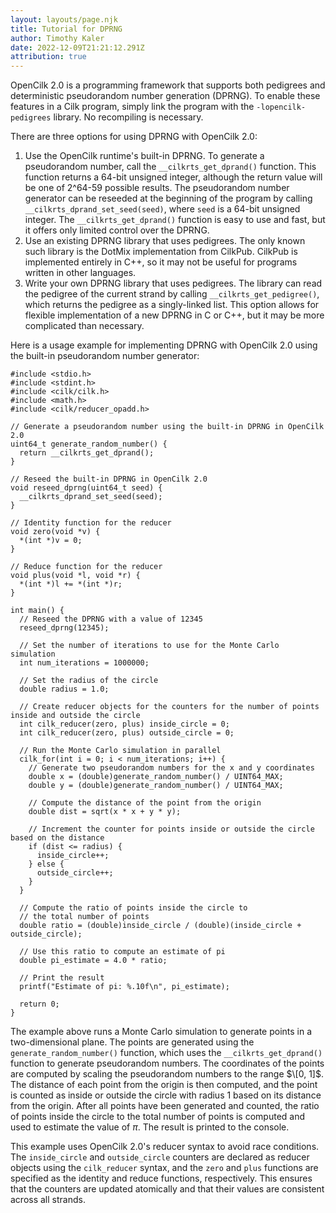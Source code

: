 ```yaml
---
layout: layouts/page.njk
title: Tutorial for DPRNG
author: Timothy Kaler
date: 2022-12-09T21:21:12.291Z
attribution: true
---
```

OpenCilk 2.0 is a programming framework that supports both pedigrees and deterministic pseudorandom number generation (DPRNG). To enable these features in a Cilk program, simply link the program with the `-lopencilk-pedigrees` library. No recompiling is necessary.

There are three options for using DPRNG with OpenCilk 2.0:

1. Use the OpenCilk runtime's built-in DPRNG. To generate a pseudorandom number, call the `__cilkrts_get_dprand()` function. This function returns a 64-bit unsigned integer, although the return value will be one of 2^64-59 possible results. The pseudorandom number generator can be reseeded at the beginning of the program by calling `__cilkrts_dprand_set_seed(seed)`, where `seed` is a 64-bit unsigned integer. The `__cilkrts_get_dprand()` function is easy to use and fast, but it offers only limited control over the DPRNG.
2. Use an existing DPRNG library that uses pedigrees. The only known such library is the DotMix implementation from CilkPub. CilkPub is implemented entirely in C++, so it may not be useful for programs written in other languages.
3. Write your own DPRNG library that uses pedigrees. The library can read the pedigree of the current strand by calling `__cilkrts_get_pedigree()`, which returns the pedigree as a singly-linked list. This option allows for flexible implementation of a new DPRNG in C or C++, but it may be more complicated than necessary.

Here is a usage example for implementing DPRNG with OpenCilk 2.0 using the built-in pseudorandom number generator:

```cilkcpp#
#include <stdio.h>
#include <stdint.h>
#include <cilk/cilk.h>
#include <math.h>
#include <cilk/reducer_opadd.h>

// Generate a pseudorandom number using the built-in DPRNG in OpenCilk 2.0
uint64_t generate_random_number() {
  return __cilkrts_get_dprand();
}

// Reseed the built-in DPRNG in OpenCilk 2.0
void reseed_dprng(uint64_t seed) {
  __cilkrts_dprand_set_seed(seed);
}

// Identity function for the reducer
void zero(void *v) {
  *(int *)v = 0;
}

// Reduce function for the reducer
void plus(void *l, void *r) {
  *(int *)l += *(int *)r;
}

int main() {
  // Reseed the DPRNG with a value of 12345
  reseed_dprng(12345);

  // Set the number of iterations to use for the Monte Carlo simulation
  int num_iterations = 1000000;

  // Set the radius of the circle
  double radius = 1.0;

  // Create reducer objects for the counters for the number of points inside and outside the circle
  int cilk_reducer(zero, plus) inside_circle = 0;
  int cilk_reducer(zero, plus) outside_circle = 0;

  // Run the Monte Carlo simulation in parallel
  cilk_for(int i = 0; i < num_iterations; i++) {
    // Generate two pseudorandom numbers for the x and y coordinates
    double x = (double)generate_random_number() / UINT64_MAX;
    double y = (double)generate_random_number() / UINT64_MAX;

    // Compute the distance of the point from the origin
    double dist = sqrt(x * x + y * y);

    // Increment the counter for points inside or outside the circle based on the distance
    if (dist <= radius) {
      inside_circle++;
    } else {
      outside_circle++;
    }
  }

  // Compute the ratio of points inside the circle to
  // the total number of points
  double ratio = (double)inside_circle / (double)(inside_circle + outside_circle);

  // Use this ratio to compute an estimate of pi
  double pi_estimate = 4.0 * ratio;

  // Print the result
  printf("Estimate of pi: %.10f\n", pi_estimate);

  return 0;
}

```

The example above runs a Monte Carlo simulation to generate points in a two-dimensional plane. The points are generated using the `generate_random_number()` function, which uses the `__cilkrts_get_dprand()` function to generate pseudorandom numbers. The coordinates of the points are computed by scaling the pseudorandom numbers to the range $\[0, 1]$. The distance of each point from the origin is then computed, and the point is counted as inside or outside the circle with radius 1 based on its distance from the origin. After all points have been generated and counted, the ratio of points inside the circle to the total number of points is computed and used to estimate the value of $\pi$. The result is printed to the console.

T﻿his example uses OpenCilk 2.0's reducer syntax to avoid race conditions. The `inside_circle` and `outside_circle` counters are declared as reducer objects using the `cilk_reducer` syntax, and the `zero` and `plus` functions are specified as the identity and reduce functions, respectively. This ensures that the counters are updated atomically and that their values are consistent across all strands.